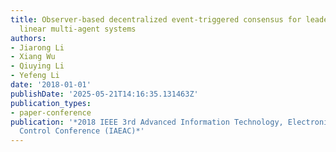 ```yaml
---
title: Observer-based decentralized event-triggered consensus for leader-following
  linear multi-agent systems
authors:
- Jiarong Li
- Xiang Wu
- Qiuying Li
- Yefeng Li
date: '2018-01-01'
publishDate: '2025-05-21T14:16:35.131463Z'
publication_types:
- paper-conference
publication: '*2018 IEEE 3rd Advanced Information Technology, Electronic and Automation
  Control Conference (IAEAC)*'
---
```

